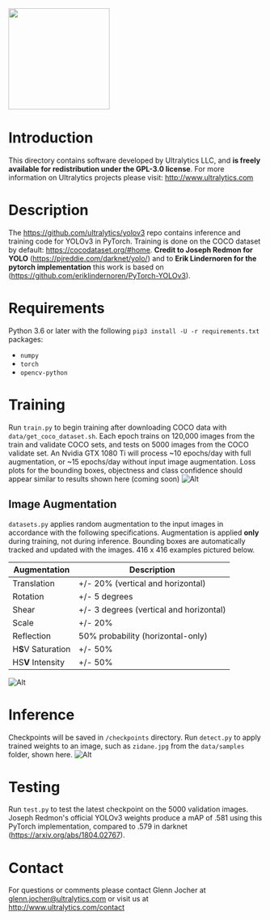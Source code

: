 <img src="https://storage.googleapis.com/ultralytics/UltralyticsLogoName1000×676.png" width="200">  

# Introduction

This directory contains software developed by Ultralytics LLC, and **is freely available for redistribution under the GPL-3.0 license**. For more information on Ultralytics projects please visit:
http://www.ultralytics.com  

# Description

The https://github.com/ultralytics/yolov3 repo contains inference and training code for YOLOv3 in PyTorch. Training is done on the COCO dataset by default: https://cocodataset.org/#home. **Credit to Joseph Redmon for YOLO** (https://pjreddie.com/darknet/yolo/) and to **Erik Lindernoren for the pytorch implementation** this work is based on (https://github.com/eriklindernoren/PyTorch-YOLOv3).

# Requirements

Python 3.6 or later with the following `pip3 install -U -r requirements.txt` packages:

- `numpy`
- `torch`
- `opencv-python`

# Training

Run `train.py` to begin training after downloading COCO data with `data/get_coco_dataset.sh`. Each epoch trains on 120,000 images from the train and validate COCO sets, and tests on 5000 images from the COCO validate set. An Nvidia GTX 1080 Ti will process ~10 epochs/day with full augmentation, or ~15 epochs/day without input image augmentation. Loss plots for the bounding boxes, objectness and class confidence should appear similar to results shown here (coming soon)
![Alt](https://github.com/ultralytics/yolov3/blob/master/data/coco_training_loss.png "coco training loss")

## Image Augmentation

`datasets.py` applies random augmentation to the input images in accordance with the following specifications. Augmentation is applied **only** during training, not during inference. Bounding boxes are automatically tracked and updated with the images. 416 x 416 examples pictured below.

Augmentation | Description
--- | ---
Translation | +/- 20% (vertical and horizontal)
Rotation | +/- 5 degrees
Shear | +/- 3 degrees (vertical and horizontal)
Scale | +/- 20%
Reflection | 50% probability (horizontal-only)
H**S**V Saturation | +/- 50%
HS**V** Intensity | +/- 50%

![Alt](https://github.com/ultralytics/yolov3/blob/master/data/coco_augmentation_examples.jpg "coco image augmentation")

# Inference

Checkpoints will be saved in `/checkpoints` directory. Run `detect.py` to apply trained weights to an image, such as `zidane.jpg` from the `data/samples` folder, shown here.
![Alt](https://github.com/ultralytics/yolov3/blob/master/data/zidane_result.jpg "inference example")

# Testing

Run `test.py` to test the latest checkpoint on the 5000 validation images. Joseph Redmon's official YOLOv3 weights produce a mAP of .581 using this PyTorch implementation, compared to .579 in darknet (https://arxiv.org/abs/1804.02767).

# Contact

For questions or comments please contact Glenn Jocher at glenn.jocher@ultralytics.com or visit us at http://www.ultralytics.com/contact

